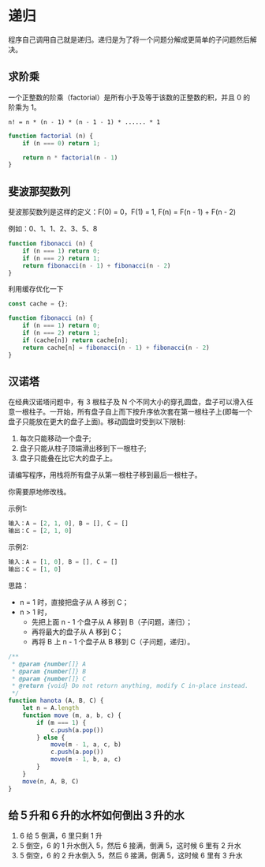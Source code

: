 # 递归

程序自己调用自己就是递归。递归是为了将一个问题分解成更简单的子问题然后解决。

## 求阶乘

一个正整数的阶乘（factorial）是所有小于及等于该数的正整数的积，并且 0 的阶乘为 1。

`n! = n * (n - 1) * (n - 1 - 1) * ...... * 1`

```js
function factorial (n) {
    if (n === 0) return 1;

    return n * factorial(n - 1)
}
```

## 斐波那契数列

斐波那契数列是这样的定义：F(0) = 0，F(1) = 1, F(n) = F(n - 1) + F(n - 2)

例如：0、1、1、2、3、5、8

```js
function fibonacci (n) {
    if (n === 1) return 0;
    if (n === 2) return 1;
    return fibonacci(n - 1) + fibonacci(n - 2)
}
```

利用缓存优化一下

```js
const cache = {};

function fibonacci (n) {
    if (n === 1) return 0;
    if (n === 2) return 1;
    if (cache[n]) return cache[n];
    return cache[n] = fibonacci(n - 1) + fibonacci(n - 2)
}
```

## 汉诺塔

在经典汉诺塔问题中，有 3 根柱子及 N 个不同大小的穿孔圆盘，盘子可以滑入任意一根柱子。一开始，所有盘子自上而下按升序依次套在第一根柱子上(即每一个盘子只能放在更大的盘子上面)。移动圆盘时受到以下限制:
1. 每次只能移动一个盘子;
2. 盘子只能从柱子顶端滑出移到下一根柱子;
3. 盘子只能叠在比它大的盘子上。

请编写程序，用栈将所有盘子从第一根柱子移到最后一根柱子。

你需要原地修改栈。

示例1:

```js
输入：A = [2, 1, 0], B = [], C = []
输出：C = [2, 1, 0]
```

示例2:

```js
输入：A = [1, 0], B = [], C = []
输出：C = [1, 0]
```

思路：
* n = 1 时，直接把盘子从 A 移到 C；
* n > 1 时，
    + 先把上面 n - 1 个盘子从 A 移到 B（子问题，递归）；
    + 再将最大的盘子从 A 移到 C；
    + 再将 B 上 n - 1 个盘子从 B 移到 C（子问题，递归）。



```js
/**
 * @param {number[]} A
 * @param {number[]} B
 * @param {number[]} C
 * @return {void} Do not return anything, modify C in-place instead.
 */
function hanota (A, B, C) {
    let n = A.length
    function move (m, a, b, c) {
        if (m === 1) {
            c.push(a.pop())
        } else {
            move(m - 1, a, c, b)
            c.push(a.pop())
            move(m - 1, b, a, c)
        }
    }
    move(n, A, B, C)
}
```

## 给５升和６升的水杯如何倒出３升的水

1. 6 给 5 倒满，6 里只剩 1 升
2. 5 倒空，6 的 1 升水倒入 5，然后 6 接满，倒满 5，这时候 6 里有 2 升水
3. 5 倒空，6 的 2 升水倒入 5，然后 6 接满，倒满 5，这时候 6 里有 3 升水